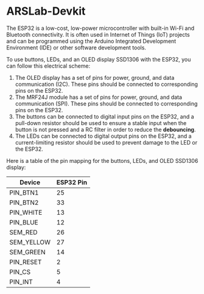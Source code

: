 # ARSLab-Devkit

The ESP32 is a low-cost, low-power microcontroller with built-in Wi-Fi and Bluetooth connectivity. It is often used in Internet of Things (IoT) projects and can be programmed using the Arduino Integrated Development Environment (IDE) or other software development tools.

To use buttons, LEDs, and an OLED display SSD1306 with the ESP32, you can follow this electrical scheme:

1. The OLED display has a set of pins for power, ground, and data communication (I2C). These pins should be connected to corresponding pins on the ESP32.
2. The MRF24J module has a set of pins for power, ground, and data communication (SPI). These pins should be connected to corresponding pins on the ESP32.
3. The buttons can be connected to digital input pins on the ESP32, and a pull-down resistor should be used to ensure a stable input when the button is not pressed and a RC filter in order to reduce the **debouncing**.
4. The LEDs can be connected to digital output pins on the ESP32, and a current-limiting resistor should be used to prevent damage to the LED or the ESP32.

Here is a table of the pin mapping for the buttons, LEDs, and OLED SSD1306 display:

<table>
    <thead><tr><th>Device</th><th>ESP32 Pin</th></tr></thead>
    <tbody>
        <tr>
            <td>PIN_BTN1</td>
            <td>25</td>
        </tr>
        <tr>
            <td>PIN_BTN2</td>
            <td>33</td>
        </tr>
        <tr>
            <td>PIN_WHITE</td>
            <td>13</td>
        </tr>
        <tr>
            <td>PIN_BLUE</td>
            <td>12</td>
        </tr>
        <tr>
            <td>SEM_RED</td>
            <td>26</td>
        </tr>
        <tr>
            <td>SEM_YELLOW</td>
            <td>27</td>
        </tr>
        <tr>
            <td>SEM_GREEN</td>
            <td>14</td>
        </tr>
        <tr>
            <td>PIN_RESET</td>
            <td>2</td>
        </tr>
        <tr>
            <td>PIN_CS</td>
            <td>5</td>
        </tr>
        <tr>
            <td>PIN_INT</td>
            <td>4</td>
        </tr>
    </tbody>
</table>

